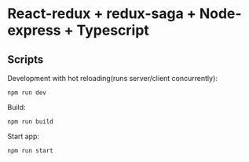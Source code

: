 # React-redux + redux-saga + Node-express + Typescript

## Scripts

Development with hot reloading(runs server/client concurrently):

```
npm run dev
```

Build:

```
npm run build
```

Start app:

```
npm run start
```